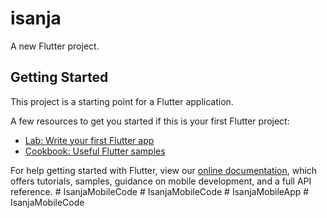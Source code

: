 # isanja

A new Flutter project.

## Getting Started

This project is a starting point for a Flutter application.

A few resources to get you started if this is your first Flutter project:

- [Lab: Write your first Flutter app](https://flutter.dev/docs/get-started/codelab)
- [Cookbook: Useful Flutter samples](https://flutter.dev/docs/cookbook)

For help getting started with Flutter, view our
[online documentation](https://flutter.dev/docs), which offers tutorials,
samples, guidance on mobile development, and a full API reference.
#   I s a n j a M o b i l e C o d e  
 #   I s a n j a M o b i l e C o d e  
 #   I s a n j a M o b i l e A p p  
 #   I s a n j a M o b i l e C o d e  
 